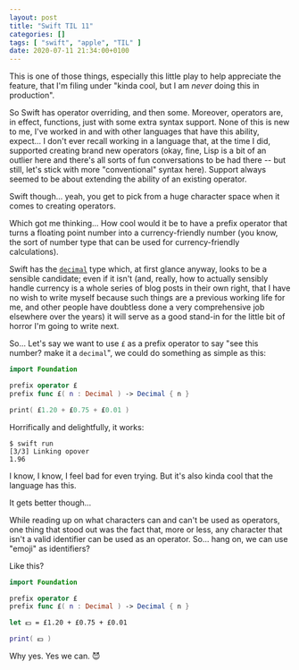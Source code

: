 ```yaml
---
layout: post
title: "Swift TIL 11"
categories: []
tags: [ "swift", "apple", "TIL" ]
date: 2020-07-11 21:34:00+0100
---
```


This is one of those things, especially this little play to help appreciate
the feature, that I'm filing under "kinda cool, but I am *never* doing this
in production".

So Swift has operator overriding, and then some. Moreover, operators are, in
effect, functions, just with some extra syntax support. None of this is new
to me, I've worked in and with other languages that have this ability,
expect... I don't ever recall working in a language that, at the time I did,
supported creating brand new operators (okay, fine, Lisp is a bit of an
outlier here and there's all sorts of fun conversations to be had there --
but still, let's stick with more "conventional" syntax here). Support always
seemed to be about extending the ability of an existing operator.

Swift though... yeah, you get to pick from a huge character space when it
comes to creating operators.

Which got me thinking... How cool would it be to have a prefix operator that
turns a floating point number into a currency-friendly number (you know, the
sort of number type that can be used for currency-friendly calculations).

Swift has the
[`decimal`](https://developer.apple.com/documentation/foundation/decimal)
type which, at first glance anyway, looks to be a sensible candidate; even
if it isn't (and, really, how to actually sensibly handle currency is a
whole series of blog posts in their own right, that I have no wish to write
myself because such things are a previous working life for me, and other
people have doubtless done a very comprehensive job elsewhere over the
years) it will serve as a good stand-in for the little bit of horror I'm
going to write next.

So... Let's say we want to use `£` as a prefix operator to say "see this
number? make it a `decimal`", we could do something as simple as this:

```swift
import Foundation

prefix operator £
prefix func £( n : Decimal ) -> Decimal { n }

print( £1.20 + £0.75 + £0.01 )
```

Horrifically and delightfully, it works:

```shell
$ swift run
[3/3] Linking opover
1.96
```

I know, I know, I feel bad for even trying. But it's also kinda cool that
the language has this.

It gets better though...

While reading up on what characters can and can't be used as operators, one
thing that stood out was the fact that, more or less, any character that
isn't a valid identifier can be used as an operator. So... hang on, we can
use "emoji" as identifiers?

Like this?

```swift
import Foundation

prefix operator £
prefix func £( n : Decimal ) -> Decimal { n }

let 💵 = £1.20 + £0.75 + £0.01

print( 💵 )
```

Why yes. Yes we can. 😈

[//]: # (2020-07-11-swift-til-11.md ends here)
